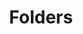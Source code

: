 ---
layout: "redirect"
redirect: "/docs/content-space/documentsRepository/folders/folders.html"
title: "Folders"
mainPage: false
weight: 2
---